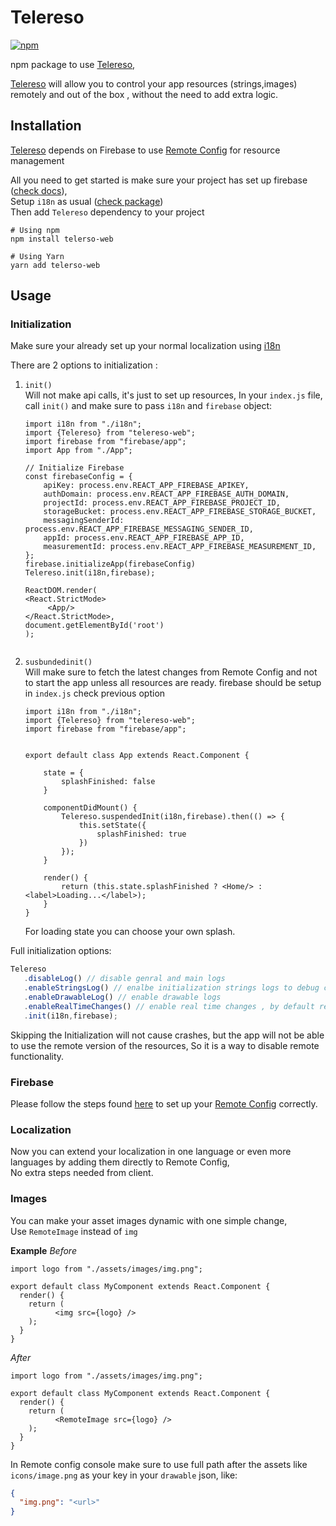 # Telereso


[![npm](https://img.shields.io/npm/v/telereso-web.svg)](https://www.npmjs.com/package/telereso-web)

npm package to use [Telereso](https://telereso.io?utm_source=npm&utm_medium=readme-web&utm_campaign=normal),

[Telereso](https://telereso.io?utm_source=npm&utm_medium=readme-web&utm_campaign=normal) will allow you to control your app
resources (strings,images) remotely and out of the box , without the need to add extra logic.

## Installation

[Telereso](https://telereso.io?utm_source=npm&utm_medium=readme-web&utm_campaign=normal) depends on Firebase to
use [Remote Config](https://firebase.google.com/docs/remote-config/) for resource management<br>

All you need to get started is make sure your project has set up firebase ([check docs](https://firebase.google.com/docs/web/setup)), <br>
Setup `i18n` as usual ([check package](https://www.npmjs.com/package/i18n-js))
<br>
Then add `Telereso` dependency to your project

```shell
# Using npm
npm install telerso-web
```

```shell
# Using Yarn
yarn add telerso-web
```

## Usage

### Initialization

Make sure your already set up your normal localization
using [i18n](https://www.npmjs.com/package/i18n-js)

There are 2 options to initialization :

1. `init()`  
   Will not make api calls, it's just to set up resources, In your `index.js` file, call `init()` and make sure to
   pass `i18n` and `firebase` object:

   ```
   import i18n from "./i18n";
   import {Telereso} from "telereso-web";
   import firebase from "firebase/app";
   import App from "./App";
   
   // Initialize Firebase
   const firebaseConfig = {
       apiKey: process.env.REACT_APP_FIREBASE_APIKEY,
       authDomain: process.env.REACT_APP_FIREBASE_AUTH_DOMAIN,
       projectId: process.env.REACT_APP_FIREBASE_PROJECT_ID,
       storageBucket: process.env.REACT_APP_FIREBASE_STORAGE_BUCKET,
       messagingSenderId: process.env.REACT_APP_FIREBASE_MESSAGING_SENDER_ID,
       appId: process.env.REACT_APP_FIREBASE_APP_ID,
       measurementId: process.env.REACT_APP_FIREBASE_MEASUREMENT_ID,
   };
   firebase.initializeApp(firebaseConfig)
   Telereso.init(i18n,firebase);

   ReactDOM.render(
   <React.StrictMode>
        <App/>
   </React.StrictMode>,
   document.getElementById('root')
   );
      
   ```

2. `susbundedinit()`  
   Will make sure to fetch the latest changes from Remote Config and not to start the app unless all resources are
   ready.
   firebase should be setup in `index.js` check previous option

   ```
   import i18n from "./i18n";
   import {Telereso} from "telereso-web";
   import firebase from "firebase/app";
   
   
   export default class App extends React.Component {
   
       state = {
           splashFinished: false
       }
   
       componentDidMount() {
           Telereso.suspendedInit(i18n,firebase).then(() => {
               this.setState({
                   splashFinished: true
               })
           });
       }
   
       render() {
           return (this.state.splashFinished ? <Home/> : <label>Loading...</label>);
       }
   }
   ```
   For loading state you can choose your own splash.

Full initialization options:
```typescript
Telereso
   .disableLog() // disable genral and main logs
   .enableStringsLog() // enalbe initialization strings logs to debug current local and remote fetch
   .enableDrawableLog() // enable drawable logs
   .enableRealTimeChanges() // enable real time changes , by default remote cache is 12 hours , once enalbed will be 1 sec
   .init(i18n,firebase);
```
Skipping the Initialization will not cause crashes, but the app will not be able to use the remote version of the
resources, So it is a way to disable remote functionality.

### Firebase

Please follow the steps found [here](https://telereso.io/#firebase) to set up
your [Remote Config](https://firebase.google.com/docs/remote-config/) correctly.

### Localization

Now you can extend your localization in one language or even more languages by adding them directly to Remote
Config, <br>
No extra steps needed from client.

### Images

You can make your asset images dynamic with one simple change, <br>
Use `RemoteImage` instead of `img`

**Example**
_Before_

```
import logo from "./assets/images/img.png";

export default class MyComponent extends React.Component {
  render() {
    return (
          <img src={logo} />
    );
  }
}
```
_After_
```
import logo from "./assets/images/img.png";

export default class MyComponent extends React.Component {
  render() {
    return (
          <RemoteImage src={logo} />
    );
  }
}
```

In Remote config console make sure to use full path after the assets like `icons/image.png` as your key in your `drawable` json, like:

```json
{
  "img.png": "<url>"
}
```
